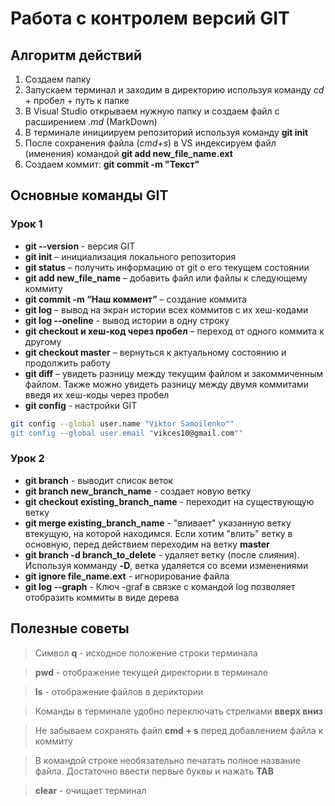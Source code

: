 # Работа с контролем версий GIT
## Алгоритм действий
1. Создаем папку
2. Запускаем терминал и заходим в директорию используя команду *cd* + пробел + путь к папке
3. В Visual Studio открываем нужную папку и создаем файл с расширением *.md* (MarkDown)
4. В терминале инициируем репозиторий используя команду **git init**
5. После сохранения файла (*cmd+s*) в VS индексируем файл (именения) командой **git add new_file_name.ext**
6. Создаем коммит: **git commit -m "Текст"**
## Основные команды GIT
### Урок 1
* **git --version** - версия GIT
* **git init** – инициализация локального репозитория
* **git status** – получить информацию от git о его текущем состоянии
* **git add new_file_name** – добавить файл или файлы к следующему коммиту
* **git commit -m “Наш коммент”** – создание коммита
* **git log** – вывод на экран истории всех коммитов с их хеш-кодами
* **git log --oneline** - вывод истории в одну строку
* **git checkout и хеш-код через пробел** – переход от одного коммита к другому
* **git checkout master** – вернуться к актуальному состоянию и продолжить работу
* **git diff** – увидеть разницу между текущим файлом и закоммиченным файлом. Также можно увидеть разницу между двумя коммитами введя их хеш-коды через пробел
* **git config** - настройки GIT
```sh
git config --global user.name "Viktor Samoilenko""
git config --global user.email "vikces10@gmail.com""
````
### Урок 2
* **git branch** - выводит список веток
* **git branch new_branch_name** - создает новую ветку
* **git checkout existing_branch_name** - переходит на существующую ветку
* **git merge existing_branch_name** - "вливает" указанную ветку втекущую, на которой находимся. Если хотим "влить" ветку в основную, перед действием переходим на ветку **master**
* **git branch -d branch_to_delete** - удаляет ветку (после слияния). Используя комманду **-D**, ветка удаляется со всеми изменениями 
* **git ignore file_name.ext** - игнорирование файла
* **git log --graph** - Ключ -graf в связке с командой log позволяет отобразить коммиты в виде дерева
## Полезные советы
> Символ **q** - исходное положение строки терминала

> **pwd** - отображение текущей директории в терминале

> **ls** - отображение файлов в дериктории

> Команды в терминале удобно переключать стрелками **вверх вниз**

> Не забываем сохранять файл **cmd + s** перед добавлением файла к коммиту

> В командой строке необязательно печатать полное название файла. Достаточно ввести первые буквы и нажать **TAB**

> **clear** - очищает терминал

